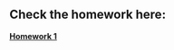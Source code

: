 ## Check the homework here:
**[Homework 1](http://students.cec.wustl.edu/~cse517a/sp17/project1/01SMR.html)**